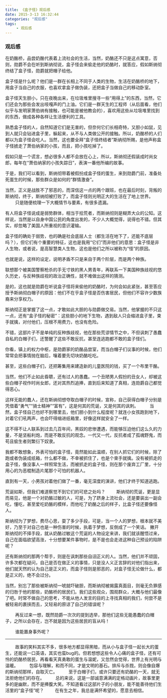 ```yaml
---
title: 《盒子怪》观后感
date: 2015-3-13 16:32:44
categories: "观后感"
tags:
     - 观后感
---
```

### 观后感
在奶酪桥，品尝奶酪代表着上流社会的生活，当然，奶酪还不只是这点寓意，否则，勋爵不会在听到斯纳彻说，盒子怪会来偷走他的奶酪时，就答应，假如斯纳彻终结了盒子怪，勋爵就把帽子给他。
<!-- more -->
盒子怪是什么呢？他们是一群在长相上不同于人类的生物，生活在奶酪桥的地下，用盒子当自己的衣服，也喜欢拿盒子做伪装，还把盒子当做自己的移动卧室。

盒子怪天生胆小，只在夜晚出来，在垃圾堆里搜寻一些“用得上”的东西，当然，它们还会为那些会发出吱嘎声的门上油。它们是一群天生的工程师（从后面看，他们似乎与发明家萧伯纳有接触，也可能是被他教会的），喜欢用这些从垃圾堆里找到的东西，做成各种各样让生活便利的工具。

熟悉盒子怪的人，自然知道它们是无害的，但奈何它们长相奇特，又胆小如鼠，见到人就只会钻进盒子里，躲起来，从不与人类做公开的接触。所以，奶酪桥的人们都以为盒子怪会吃人。当然，这也要全拜“盒子怪终结者”斯纳彻所赐，是他声称盒子怪掳走了萧伯纳家的小孩，而且，把小孩吃掉了。

假如只是一个谎言，想必很多人都不会放在心上，所以，斯纳彻还假装成时尚女郎，每年在“萧伯纳家的小孩失踪日”，表演一番他所编的故事。

于是，我们可以看到，斯纳彻带着被假扮成盒子怪的蛋生，来到勋爵门前，准备处死蛋生的时候，那些群众是如何的“群情激奋”。

当然，正义是战胜不了邪恶的，而深信这一点的两个跟班，也在最后时刻，背叛的斯纳彻，终于，斯纳彻被打败了，而盒子怪则光明正大的生活在了地上世界。
　　
只是随便梳理一下大概情节与要素，有很多遗漏。

有人将盒子怪说成是弱势群体，相当于拾荒者，而斯纳彻则是糊弄大众的公知。这样说，当然是以自身中国公民的角度出发的，不少人大概觉得，说得也不错。但其实，却忽略了美国人所重视的意识灌输。

盒子怪的确处于弱势，也的确是社会底层人士（都生活在地下了，还能不底层吗？），但它们有个重要的特征，这也是我用“它们”而非他们的意思：盒子怪是非人生物，或者说，是高智慧类人生物，这也是他们之所以被称为“怪”的原因。

也就是说，这样的设定，说明矛盾不只是来自于两个阶层，而是两个种族。

联想那个被美国警察枪杀的手无寸铁的黑人男青年，再联系一下美国种族歧视的悠久历史，与反种族歧视的政治正确性，就不难做出这样的猜测。

是的，这也就是勋爵在听说盒子怪将来偷他的奶酪时，为何会如此紧张，甚至答应授予斯纳彻白帽子的原因：他们不在乎盒子怪是否伤害居民，但他们不容许少数族裔来分享权力。

斯纳彻正是掌握了这一点，才敢如此大胆的与勋爵做交易。当然，他掌握的不只这一点，还有“盒子怪的秘密”：这些胆小的地下生物，遇到敌人只会缩进盒子里，束手就擒，对付他们，压根不用费力，也没有危险。

不错，这部片子不是单纯的反种族歧视，他在那些荒谬情节之中，不但讽刺了愚蠢自私的白帽子们，还警醒了这些不敢反抗，甚至连逃跑都不敢的盒子怪们。

你看，镇上的权力中枢，是勋爵家的奶酪品尝室，而当白帽子们议事的时候，他们常常会把事情抛在脑后，嚷着要先切块奶酪吃吃。

甚至，这些白帽子们，还把筹集用来建造新的儿童医院的钱，买了一个布里干酪。

当然，他们不止如此昏聩，还有过人的愚蠢。一个丑陋男人假扮的丑女人，却被这些白帽子视作时尚女郎，还对其热烈追捧，直到后来知道了真相，连勋爵自己都觉得恶心。

这样无能的蠢人，还在斯纳彻想夺取白帽子的时候，宣称，自己获得白帽子分别是凭借着“勇气”“骑士精神”“富有”，这是何其的荒诞，又是何其的讽刺。
　　
当然，盒子怪自己也好不到哪里去，他们胆小到什么程度呢？就连小女孩跑到地下，对着它们吼两声，也会吓得缩进纸箱里，好像这样就安全了一样。

这不得不让人联系到过去几百年间，黑奴的悲惨遭遇，而能够压迫他们这么久的力量，不是坚船利炮，而是不敢反抗的观念。一代又一代，反抗者成了孤魂野鬼，而苟且偷生者则繁衍下奴隶。

我都不敢想象，外表可怕的盒子怪，竟然能如此温顺，在别人抓它们的时候，除了跑或者伪装成纸箱，什么都不做，不幸被抓住了，也是个束手就擒。没有被抓走的盒子怪，像没事人一样照常生活，而被抓走的盒子怪，则在那个废弃工厂里，十分用心的为恶棍制造片尾那个可怕的机器人。

直到有一天，小男孩对着他们做了一番，毫无深度的演讲，他们才终于知道逃跑。

荒诞如斯，但我们难道察觉不到它们的可悲之处吗？
　　
斯纳彻的荒诞，更是显而易见，他是一个对奶酪过敏的人，可是，为了跻身上流社会，还是要装出一副会吃，懂吃，甚至爱吃奶酪的模样，而他吃了奶酪之后的样子，比盒子怪还要像怪人。

斯纳彻为了梦想，费尽心思，耍了多少手段，可是，当一个人的梦想，根本就不美好，乃至于对自己也是一种伤害的时候，执着于梦想，反倒成了一个笑话。
撇开斯纳彻的不择手段，就从奶酪过敏这个荒诞的人物设定来讲，我们就该醒悟过来，自己在面临欲望高涨，十分想要某件事物时，是不是也会走进这种自己预设的陷阱呢？

还有斯纳彻的那两个帮手，则是在讽刺那些自诩正义的人。当然，他们并不顽固，许多次都在疑问，自己是否在做正义的事情，只是没人义正言辞的对他们指出来，他们就天然的认为自己是正义的，而盒子怪则是邪恶的，对盒子怪无论做什么，都是正义的，绝不会过分。

当然，别忘了那些被斯纳彻一唬就吓破胆，而斯纳彻被揭露真面目，则毫无负罪感的归咎于他的那些，奶酪桥的居民们。我们这些观众，围观群众，大概与他们最像了吧。时常不做自己的思考，不能从他人发言的目的上寻找真相的我们，何尝不是被轻易的裹挟而去，又轻易的原谅了自己的错误呢？

　　 再反过来一想，既然勋爵一次次的提到选举，那他们这些无能愚蠢的白帽子，之所以会存在，岂不就是因为这些居民的盲从吗！

　　 谁能置身事外呢？

---
　　 故事的笑料其实不多，很多地方都显得黑暗，而从小与盒子怪一起长大的蛋生，还能说一口英语，其实也蛮bug的。但若想想这些令人心痛的盒子怪，还有可怜的奶酪桥居民，再看看天真勇敢的蛋生与温妮，又忽然会觉得，世界上有光明与温暖。
　　 包容与理解，和而不同，才是文明的基石。排斥与杀戮，则会像自爆的斯纳彻那样，自取灭亡。
　　 至于白帽子们，或许只要还有奶酪的一天，就无法拒绝他们的存在。
　　 总的来说，这是一部诚意满满的定格动画片，故事里更多的是幽默，而不是捧腹大笑。不知道看过这部片子的小朋友，能不能善待他们生活里的“盒子怪”呢？
　　 在有生之年，我总是满怀希望的，愿意去相信。
